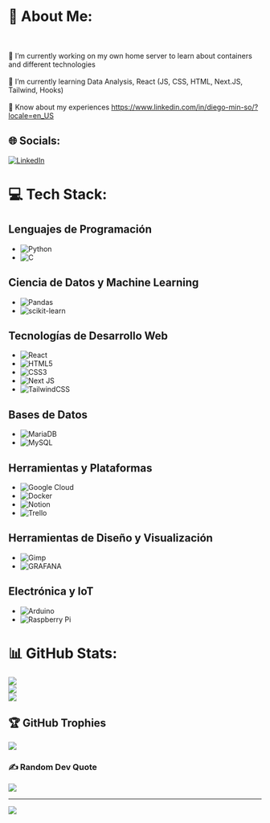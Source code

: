 # 💫 About Me:
<br><br>    🔭 I’m currently working on my own home server to learn about containers and different technologies<br><br>    🌱 I’m currently learning Data Analysis, React (JS, CSS, HTML, Next.JS, Tailwind, Hooks)<br><br>    📄 Know about my experiences https://www.linkedin.com/in/diego-min-so/?locale=en_US<br>


## 🌐 Socials:
[![LinkedIn](https://img.shields.io/badge/LinkedIn-%230077B5.svg?logo=linkedin&logoColor=white)](https://linkedin.com/in/diego-min-so) 

# 💻 Tech Stack:
## Lenguajes de Programación

- ![Python](https://img.shields.io/badge/python-3670A0?style=for-the-badge&logo=python&logoColor=ffdd54) 
- ![C](https://img.shields.io/badge/c-%2300599C.svg?style=for-the-badge&logo=c&logoColor=white) 

## Ciencia de Datos y Machine Learning

- ![Pandas](https://img.shields.io/badge/pandas-%23150458.svg?style=for-the-badge&logo=pandas&logoColor=white) 
- ![scikit-learn](https://img.shields.io/badge/scikit--learn-%23F7931E.svg?style=for-the-badge&logo=scikit-learn&logoColor=white)
  
## Tecnologías de Desarrollo Web

- ![React](https://img.shields.io/badge/react-%2320232a.svg?style=for-the-badge&logo=react&logoColor=%2361DAFB) 
- ![HTML5](https://img.shields.io/badge/html5-%23E34F26.svg?style=for-the-badge&logo=html5&logoColor=white) 
- ![CSS3](https://img.shields.io/badge/css3-%231572B6.svg?style=for-the-badge&logo=css3&logoColor=white) 
- ![Next JS](https://img.shields.io/badge/Next-black?style=for-the-badge&logo=next.js&logoColor=white) 
- ![TailwindCSS](https://img.shields.io/badge/tailwindcss-%2338B2AC.svg?style=for-the-badge&logo=tailwind-css&logoColor=white) 

## Bases de Datos

- ![MariaDB](https://img.shields.io/badge/MariaDB-003545?style=for-the-badge&logo=mariadb&logoColor=white) 
- ![MySQL](https://img.shields.io/badge/mysql-%2300000f.svg?style=for-the-badge&logo=mysql&logoColor=white) 

## Herramientas y Plataformas

- ![Google Cloud](https://img.shields.io/badge/GoogleCloud-%234285F4.svg?style=for-the-badge&logo=google-cloud&logoColor=white) 
- ![Docker](https://img.shields.io/badge/docker-%230db7ed.svg?style=for-the-badge&logo=docker&logoColor=white) 
- ![Notion](https://img.shields.io/badge/Notion-%23000000.svg?style=for-the-badge&logo=notion&logoColor=white) 
- ![Trello](https://img.shields.io/badge/Trello-%23026AA7.svg?style=for-the-badge&logo=Trello&logoColor=white) 

## Herramientas de Diseño y Visualización

- ![Gimp](https://img.shields.io/badge/Gimp-657D8B?style=for-the-badge&logo=gimp&logoColor=FFFFFF) 
- ![GRAFANA](https://img.shields.io/badge/grafana-F46800.svg?style=for-the-badge&logo=grafana&logoColor=white&color=%23F46800)

## Electrónica y IoT

- ![Arduino](https://img.shields.io/badge/-Arduino-00979D?style=for-the-badge&logo=Arduino&logoColor=white) 
- ![Raspberry Pi](https://img.shields.io/badge/-RaspberryPi-C51A4A?style=for-the-badge&logo=Raspberry-Pi)

# 📊 GitHub Stats:
![](https://github-readme-stats.vercel.app/api?username=DAMS-95&theme=gotham&hide_border=false&include_all_commits=false&count_private=false)<br/>
![](https://github-readme-streak-stats.herokuapp.com/?user=DAMS-95&theme=gotham&hide_border=false)<br/>
![](https://github-readme-stats.vercel.app/api/top-langs/?username=DAMS-95&theme=gotham&hide_border=false&include_all_commits=false&count_private=false&layout=compact)

## 🏆 GitHub Trophies
![](https://github-profile-trophy.vercel.app/?username=DAMS-95&theme=radical&no-frame=false&no-bg=true&margin-w=4)

### ✍️ Random Dev Quote
![](https://quotes-github-readme.vercel.app/api?type=horizontal&theme=radical)



---
[![](https://visitcount.itsvg.in/api?id=DAMS-95&icon=0&color=0)](https://visitcount.itsvg.in)

<!-- Proudly created with GPRM ( https://gprm.itsvg.in ) -->
